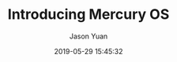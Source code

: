 ---
title: "Introducing Mercury OS"
layout: post
date: 2019-05-29 15:45:32

tag:
- Design system
- UX
- UI
- Design Principles

good-stories: true

author: Jason Yuan
description: "A speculative vision of the operating system, driven by humane design principles.
"
externalLink: https://uxdesign.cc/introducing-mercury-os-f4de45a04289
---